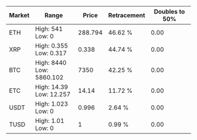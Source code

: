 | Market | Range | Price| Retracement | Doubles to 50% |
| --- | --- | --- | --- | --- |
| ETH | High: 541<br />Low: 0 | 288.794 | 46.62 % | 0.00 |
| XRP | High: 0.355<br />Low: 0.317 | 0.338 | 44.74 % | 0.00 |
| BTC | High: 8440<br />Low: 5860.102 | 7350 | 42.25 % | 0.00 |
| ETC | High: 14.39<br />Low: 12.257 | 14.14 | 11.72 % | 0.00 |
| USDT | High: 1.023<br />Low: 0 | 0.996 | 2.64 % | 0.00 |
| TUSD | High: 1.01<br />Low: 0 | 1 | 0.99 % | 0.00 |
